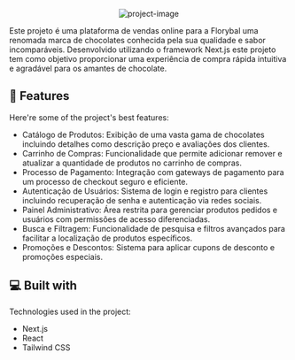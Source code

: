 <p align="center"><img src="https://socialify.git.ci/GabrielGMachado/florybal-project/image?description=1&amp;descriptionEditable=Gabriel%20Machado%20e%20Iago%20Padilha&amp;name=1&amp;theme=Light" alt="project-image"></p>

<p id="description">Este projeto é uma plataforma de vendas online para a Florybal uma renomada marca de chocolates conhecida pela sua qualidade e sabor incomparáveis. Desenvolvido utilizando o framework Next.js este projeto tem como objetivo proporcionar uma experiência de compra rápida intuitiva e agradável para os amantes de chocolate.</p>

  
  
<h2>🧐 Features</h2>

Here're some of the project's best features:

*   Catálogo de Produtos: Exibição de uma vasta gama de chocolates incluindo detalhes como descrição preço e avaliações dos clientes.
*   Carrinho de Compras: Funcionalidade que permite adicionar remover e atualizar a quantidade de produtos no carrinho de compras.
*   Processo de Pagamento: Integração com gateways de pagamento para um processo de checkout seguro e eficiente.
*   Autenticação de Usuários: Sistema de login e registro para clientes incluindo recuperação de senha e autenticação via redes sociais.
*   Painel Administrativo: Área restrita para gerenciar produtos pedidos e usuários com permissões de acesso diferenciadas.
*   Busca e Filtragem: Funcionalidade de pesquisa e filtros avançados para facilitar a localização de produtos específicos.
*   Promoções e Descontos: Sistema para aplicar cupons de desconto e promoções especiais.

  
  
<h2>💻 Built with</h2>

Technologies used in the project:

*   Next.js
*   React
*   Tailwind CSS

